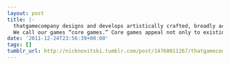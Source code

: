 ```yaml
---
layout: post
title: |-
  thatgamecompany designs and develops artistically crafted, broadly accessible video games that push the boundaries of interactive entertainment. We respect our players and want to contribute meaningful, enriching experiences that touch and inspire them. We seek talent that values integrity and personal growth within an environment of intense collaboration and experimentation.
  We call our games “core games.” Core games appeal not only to existing hardcore and casual gaming markets, but also to dormant gamers and even non-gamers. Core games reach these new markets because they are easier and less time consuming, yet possess emotionally rich and powerful interactive experiences. (via thatgamecompany | TGC » About)
date: '2011-12-24T23:56:39+00:00'
tags: []
tumblr_url: http://nicknovitski.tumblr.com/post/14760011267/thatgamecompany-designs-and-develops-artistically
---
```

